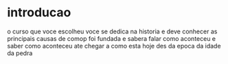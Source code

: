 # introducao

o curso que voce escolheu voce se dedica na historia e deve conhecer as principais causas de comop foi fundada e sabera falar como aconteceu e saber como aconteceu ate chegar a como esta hoje  des da epoca da idade da pedra
